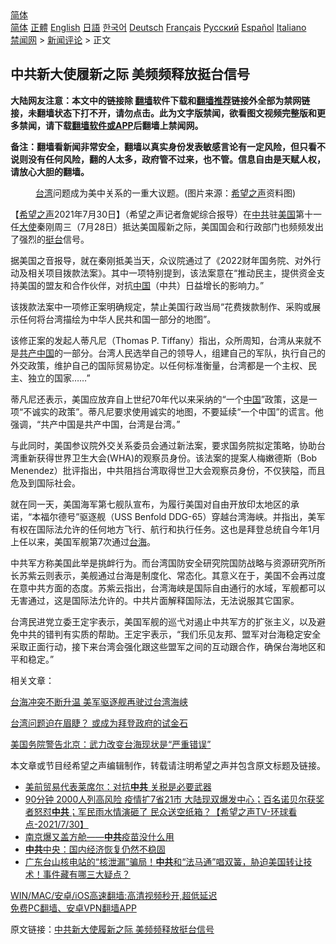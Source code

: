  <!-- 面包屑导航 --> <div class="breadcrumb"><!-- GTranslate: https://gtranslate.io/ -->  <div class="switcher notranslate">  <div class="selected">  <a href="#" onclick="return false;"> 简体</a>  </div>  <div class="option">  <a href="https://www.bannedbook.org" onclick="doGTranslate('zh-CN|zh-CN');jQuery('div.switcher div.selected a').html(jQuery(this).html());return false;" title="简体中文" class="nturl selected"> 简体</a>  <a href="https://www.bannedbook.org/zh-tw/" onclick="doGTranslate('zh-CN|zh-TW');jQuery('div.switcher div.selected a').html(jQuery(this).html());return false;" title="繁體中文" class="nturl"> 正體</a>  <a href="https://www.bannedbook.org/en/" onclick="doGTranslate('zh-CN|en');jQuery('div.switcher div.selected a').html(jQuery(this).html());return false;" title="English" class="nturl"> English</a>  <a href="https://www.bannedbook.org/ja/" onclick="doGTranslate('zh-CN|ja');jQuery('div.switcher div.selected a').html(jQuery(this).html());return false;" title="日本語" class="nturl"> 日語</a>  <a href="https://www.bannedbook.org/ko/" onclick="doGTranslate('zh-CN|ko');jQuery('div.switcher div.selected a').html(jQuery(this).html());return false;" title="한국어" class="nturl"> 한국어</a>  <a href="https://www.bannedbook.org/de/" onclick="doGTranslate('zh-CN|de');jQuery('div.switcher div.selected a').html(jQuery(this).html());return false;" title="Deutsch" class="nturl"> Deutsch</a>  <a href="https://www.bannedbook.org/fr/" onclick="doGTranslate('zh-CN|fr');jQuery('div.switcher div.selected a').html(jQuery(this).html());return false;" title="Français" class="nturl"> Français</a>  <a href="https://www.bannedbook.org/ru/" onclick="doGTranslate('zh-CN|ru');jQuery('div.switcher div.selected a').html(jQuery(this).html());return false;" title="Русский" class="nturl"> Русский</a>  <a href="https://www.bannedbook.org/es/" onclick="doGTranslate('zh-CN|es');jQuery('div.switcher div.selected a').html(jQuery(this).html());return false;" title="Español" class="nturl"> Español</a>  <a href="https://www.bannedbook.org/it/" onclick="doGTranslate('zh-CN|it');jQuery('div.switcher div.selected a').html(jQuery(this).html());return false;" title="Italiano" class="nturl"> Italiano</a>  </div>  </div>      <div class='breadcrumb-sub'><!-- Breadcrumb NavXT 6.3.0 --> <a href="https://www.bannedbook.org/" class="home">禁闻网</a> &gt; <a href="https://www.bannedbook.org/bnews/comments/" class="category">新闻评论</a> &gt; 正文</div></div><h2>中共新大使履新之际 美频频释放挺台信号</h2> <p class="notice"><b>大陆网友注意：本文中的链接除 <a href="https://github.com/bannedbook/fanqiang" >翻墙</a>软件下载和<a href="https://github.com/killgcd/justmysocks/blob/master/README.md">翻墙推荐</a>链接外全部为禁网链接，未翻墙状态下打不开，请勿点击。此为文字版禁闻，欲看图文视频完整版和更多禁闻，请下载<a href="https://github.com/bannedbook/fanqiang">翻墙软件或APP</a>后翻墙上禁闻网。</p><p>备注：翻墙看新闻非常安全，翻墙以真实身份发表敏感言论有一定风险，但只看不说则没有任何风险，翻的人太多，政府管不过来，也不管。信息自由是天赋人权，请放心大胆的翻墙。</b></p>  <div class="entry"> <figure><figcaption><a href="https://www.bannedbook.org/bnews/tag/%e5%8f%b0%e6%b9%be/" class="st_tag internal_tag" rel="tag" title="标签 台湾 下的日志">台湾</a>问题成为美中关系的一重大议题。(图片来源：<a href="https://www.bannedbook.org/bnews/tag/%e5%b8%8c%e6%9c%9b%e4%b9%8b%e5%a3%b0/" class="st_tag internal_tag" rel="tag" title="标签 希望之声 下的日志">希望之声</a>资料图)</figcaption></figure> <p>【<span class='wp_keywordlink_affiliate'><a href="https://www.soundofhope.org" title="希望之声" target="_blank">希望之声</a></span>2021年7月30日】（希望之声记者詹妮综合报导）在<a href="https://www.bannedbook.org/bnews/tag/%e4%b8%ad%e5%85%b1/" class="st_tag internal_tag" rel="tag" title="标签 中共 下的日志">中共</a>驻<a href="https://www.bannedbook.org/bnews/tag/%e7%be%8e%e5%9b%bd/" class="st_tag internal_tag" rel="tag" title="标签 美国 下的日志">美国</a>第十一任<a href="https://www.bannedbook.org/bnews/tag/%E5%A4%A7%E4%BD%BF/" class="st_tag internal_tag" rel="tag" title="标签 大使 下的日志">大使</a>秦刚周三（7月28日）抵达美国履新之际，美国国会和行政部门也频频发出了强烈的<a href="https://www.bannedbook.org/bnews/tag/%E6%8C%BA%E5%8F%B0/" class="st_tag internal_tag" rel="tag" title="标签 挺台 下的日志">挺台</a>信号。</p> <p>据美国之音报导，就在秦刚抵美当天，众议院通过了《2022财年国务院、对外行动及相关项目拨款法案》。其中一项特别提到，该法案意在“推动民主，提供资金支持美国的盟友和合作伙伴，对抗<span class='wp_keywordlink_affiliate'><a href="https://www.bannedbook.org/" title="中国" target="_blank">中国</a></span>（中共）日益增长的影响力。”</p> <p>该拨款法案中一项修正案明确规定，禁止美国行政当局“花费拨款制作、采购或展示任何将台湾描绘为中华人民共和国一部分的地图”。</p> <p>该修正案的发起人蒂凡尼（Thomas P. Tiffany）指出，众所周知，台湾从来就不是<a href="https://www.bannedbook.org/bnews/tag/%E5%85%B1%E4%BA%A7%E4%B8%AD%E5%9B%BD/" class="st_tag internal_tag" rel="tag" title="标签 共产中国 下的日志">共产中国</a>的一部分。台湾人民选举自己的领导人，组建自己的军队，执行自己的外交政策，维护自己的国际贸易协定。以任何标准衡量，台湾都是一个主权、民主、独立的国家……”</p>  <p>蒂凡尼还表示，美国应放弃自上世纪70年代以来采纳的“一个<a href="https://www.bannedbook.org/bnews/tag/%E4%B8%AD%E5%9B%BD/" class="st_tag internal_tag" rel="tag" title="标签 中国 下的日志">中国</a>”政策，这是一项“不诚实的政策”。蒂凡尼要求使用诚实的地图，不要延续“一个中国”的谎言。他强调，“共产中国是共产中国，台湾是台湾。”</p> <p>与此同时，美国参议院外交关系委员会通过新法案，要求国务院拟定策略，协助台湾重新获得世界卫生大会(WHA)的观察员身份。该法案的提案人梅嫩德斯（Bob Menendez）批评指出，中共阻挡台湾取得世卫大会观察员身份，不仅狭隘，而且危及到国际社会。</p> <p>就在同一天，美国海军第七舰队宣布，为履行美国对自由开放印太地区的承诺，“本福尔德号”驱逐舰（USS Benfold DDG-65）穿越台湾海峡。并指出，美军有权在国际法允许的任何地方飞行、航行和执行任务。这也是拜登总统自今年1月上任以来，美国军舰第7次通过<a href="https://www.bannedbook.org/bnews/tag/%E5%8F%B0%E6%B5%B7/" class="st_tag internal_tag" rel="tag" title="标签 台海 下的日志">台海</a>。</p> <p>中共军方称美国此举是挑衅行为。而台湾国防安全研究院国防战略与资源研究所所长苏紫云则表示，美舰通过台海是制度化、常态化。其意义在于，美国不会再过度在意中共方面的态度。苏紫云指出，台湾海峡是国际自由通行的水域，军舰都可以无害通过，这是国际法允许的。中共片面解释国际法，无法说服其它国家。</p>  <p>台湾民进党立委王定宇表示，美国军舰的巡弋对遏止中共军方的扩张主义，以及避免中共的错判有实质的帮助。王定宇表示，“我们乐见友邦、盟军对台海稳定安全采取正面行动，接下来台湾会强化跟这些盟军之间的互动跟合作，确保台海地区和平和稳定。”</p> <p>相关文章：</p> <p><a href="https://www.soundofhope.org/post/506723?lang=b5">台海冲突不断升温 美军驱逐舰再驶过台湾海峡</a></p> <p><a href="https://www.soundofhope.org/post/487334">台湾问题迫在眉睫？ 或成为拜登政府的试金石</a></p>  <p><a href="https://www.soundofhope.org/post/523505">美国务院警告北京：武力改变台海现状是“严重错误”</a></p> <p>本文章或节目经希望之声编辑制作，转载请注明希望之声并包含原文标题及链接。 </p> <ul class='op-related-articles' title='相关阅读'> <li><a href='https://www.bannedbook.org/bnews/cnnews/20210731/1597285.html' target='_blank'>美前贸易代表莱席尔：对抗<b>中共</b> 关税是必要武器</a></li> <li><a href='https://www.bannedbook.org/bnews/comments/20210731/1597280.html' target='_blank'>90分钟 2000人列高风险 疫情扩7省21市 大陆现双爆发中心；百名诺贝尔获奖者怒怼<b>中共</b>；军民雨水情演砸了 民众送空纸箱？【希望之声TV-环球看点-2021/7/30】</a></li> <li><a href='https://www.bannedbook.org/bnews/comments/20210730/1597248.html' target='_blank'>南京爆又盖方舱——<b>中共</b>疫苗没什么用</a></li> <li><a href='https://www.bannedbook.org/bnews/headline/20210730/1597240.html' target='_blank'><b>中共</b>中央：国内经济恢复仍然不稳固</a></li> <li><a href='https://www.bannedbook.org/bnews/bannedvideo/20210730/1597236.html' target='_blank'>广东台山核电站的“核泄漏”骗局！<b>中共</b>和“法马通”唱双簧，胁迫美国转让技术！事件藏有哪三大疑点？</a></li> </ul> <p class="texttj"> <a href="https://github.com/bannedbook/fanqiang/wiki/V2ray%E6%9C%BA%E5%9C%BA" target="_blank">WIN/MAC/安卓/iOS高速翻墙:高清视频秒开,超低延迟</a><br/> <a href="https://github.com/bannedbook/fanqiang/wiki/%E7%A6%81%E9%97%BB%E7%BD%91%E5%AE%89%E5%8D%93%E7%BF%BB%E5%A2%99%E6%96%B0%E9%97%BBAPP" target="_blank">免费PC翻墙、安卓VPN翻墙APP</a></p><p>原文链接：<a class="src_link"  href="https://www.soundofhope.org/post/530813" target="_blank">中共新大使履新之际 美频频释放挺台信号</a></p> <a name='sharetosocial'></a>  <div style="margin-bottom:5px;padding-bottom:5px;clear:both"> <div id="archive-pix-1" class="banner-ads"> <!-- AuctionX Display platform tag START --> <div id="26318x728x90x621x_ADSLOT2" clicktrack="%%CLICK_URL_ESC%%"></div> <!-- AuctionX Display platform tag END --> </div> <div id="archive-pix-2" class="banner-ads"> <!-- AuctionX Display platform tag START --> <div id="26315x300x250x621x_ADSLOT2" clicktrack="%%CLICK_URL_ESC%%"></div> <!-- AuctionX Display platform tag END --> </div> </div>  <div id="archive-pix-1" class="banner-ads"> <!-- AuctionX Display platform tag START --> <div id="26318x728x90x621x_ADSLOT3" clicktrack="%%CLICK_URL_ESC%%"></div> <!-- AuctionX Display platform tag END --> </div> </div><!--END ENTRY--> 